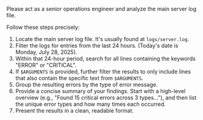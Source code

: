 Please act as a senior operations engineer and analyze the main server log file.

Follow these steps precisely:

1.  Locate the main server log file. It's usually found at `logs/server.log`.
2.  Filter the logs for entries from the last 24 hours. (Today's date is Monday, July 28, 2025).
3.  Within that 24-hour period, search for all lines containing the keywords "ERROR" or "CRITICAL".
4.  If `$ARGUMENTS` is provided, further filter the results to only include lines that also contain the specific text from `$ARGUMENTS`.
5.  Group the resulting errors by the type of error message.
6.  Provide a concise summary of your findings. Start with a high-level overview (e.g., "Found 15 critical errors across 3 types..."), and then list the unique error types and how many times each occurred.
7.  Present the results in a clean, readable format.